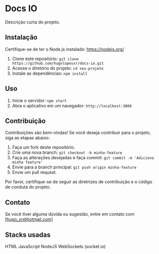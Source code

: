 # Docs IO

Descrição curta do projeto.

## Instalação

Certifique-se de ter o Node.js instalado: https://nodejs.org/

1. Clone este repositório: `git clone https://github.com/hugolopesxr/docs-io.git`
2. Acesse o diretório do projeto: `cd seu-projeto`
3. Instale as dependências: `npm install`

## Uso

1. Inicie o servidor: `npm start`
2. Abra o aplicativo em um navegador: `http://localhost:3000`


## Contribuição

Contribuições são bem-vindas! Se você deseja contribuir para o projeto, siga as etapas abaixo:

1. Faça um fork deste repositório.
2. Crie uma nova branch: `git checkout -b minha-feature`
3. Faça as alterações desejadas e faça commit: `git commit -m 'Adiciona minha feature'`
4. Envie para a branch principal: `git push origin minha-feature`
5. Envie um pull request.

Por favor, certifique-se de seguir as diretrizes de contribuição e o código de conduta do projeto.

## Contato

Se você tiver alguma dúvida ou sugestão, entre em contato com [hugo_xr@hotmail.com]


## Stacks usadas

HTML
JavaScript
NodeJS
WebSockets (socket.io)




